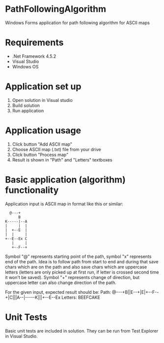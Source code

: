 # PathFollowingAlgorithm
Windows Forms application for path following algorithm for ASCII maps

# Requirements
- .Net Framework 4.5.2
- Visual Studio
- Windows OS

# Application set up
1. Open solution in Visual studio
2. Build solution
3. Run application

# Application usage
1. Click button "Add ASCII map"
2. Choose ASCII map (.txt) file from your drive
3. Click button "Process map"
4. Result is shown in "Path" and "Letters" textboxes

# Basic application (algorithm) functionality
Application input is ASCII map in format like this or similar:
```
  @---+
      B
K-----|--A
|     |  |
|  +--E  |
|  |     |
+--E--Ex C
   |     |
   +--F--+
```
Symbol "@" represents starting point of the path, symbol "x" represents end of the path. Idea is to follow path from start to end and during that save chars which are on the path and also save chars which are uppercase letters (letters are only picked up at first run, if letter is crossed second time it won't be saved). Symbol "+" represents change of direction, but uppercase letter can also change direction of the path.

For the given input, expected result should be:
Path: @---+B||E--+|E|+--F--+|C|||A--|-----K|||+--E--Ex
Letters: BEEFCAKE

# Unit Tests
Basic unit tests are included in solution. They can be run from Test Explorer in Visual Studio.
